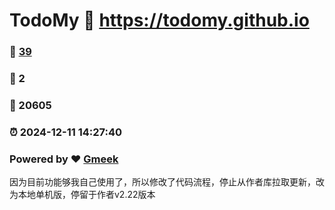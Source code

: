 # TodoMy :link: https://todomy.github.io 
### :page_facing_up: [39](https://todomy.github.io/tag.html) 
### :speech_balloon: 2 
### :hibiscus: 20605 
### :alarm_clock: 2024-12-11 14:27:40 
### Powered by :heart: [Gmeek](https://github.com/Meekdai/Gmeek)

因为目前功能够我自己使用了，所以修改了代码流程，停止从作者库拉取更新，改为本地单机版，停留于作者v2.22版本
